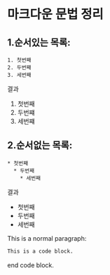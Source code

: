 # 마크다운 문법 정리

## 1.순서있는 목록:


    1. 첫번째
    2. 두번째
    3. 세번째

결과
1. 첫번째
2. 두번쨰
3. 세번쨰

## 2.순서없는 목록:

    * 첫번째
      * 두번째
        * 세번째
    
결과

 * 첫번째
  * 두번째
  * 세번째

This is a normal paragraph:

    This is a code block.
    
end code block.
　
     

